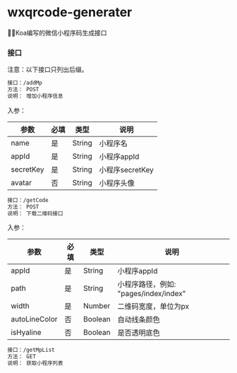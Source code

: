 # wxqrcode-generater
🐱‍👤Koa编写的微信小程序码生成接口

### 接口 

注意：以下接口只列出后缀。

```bash
接口：/addMp
方法： POST
说明： 增加小程序信息
```
入参：

| 参数 | 必填 | 类型 | 说明 |
| ------ | ------ | ------ | ------ |
| name | 是 | String | 小程序名 |
| appId | 是 | String | 小程序appId |
| secretKey | 是 | String | 小程序secretKey |
| avatar | 否 | String | 小程序头像 |

```bash
接口：/getCode
方法： POST
说明： 下载二维码接口
```
入参：

| 参数 | 必填 | 类型 | 说明 |
| ------ | ------ | ------ | ------ |
| appId | 是 | String | 小程序appId |
| path | 是 | String | 小程序路径，例如: "pages/index/index" |
| width | 是 | Number | 二维码宽度，单位为px |
| autoLineColor | 否 | Boolean | 自动线条颜色 |
| isHyaline  | 否 | Boolean | 是否透明底色 |

```bash
接口：/getMpList
方法： GET
说明： 获取小程序列表
```
